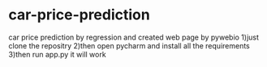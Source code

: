 # car-price-prediction
car price prediction by regression and created web page by pywebio
1)just clone the repositry 
2)then open pycharm and install all the requirements
3)then run app.py it will work

